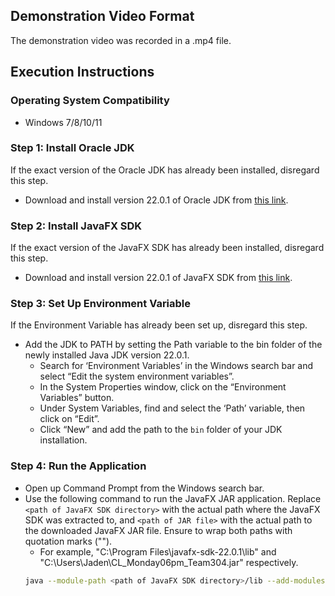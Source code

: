 ## Demonstration Video Format

The demonstration video was recorded in a .mp4 file.

## Execution Instructions

### Operating System Compatibility
- Windows 7/8/10/11

### Step 1: Install Oracle JDK
If the exact version of the Oracle JDK has already been installed, disregard this step.
- Download and install version 22.0.1 of Oracle JDK from [this link](https://www.oracle.com/java/technologies/downloads/#jdk22-windows).
   
### Step 2: Install JavaFX SDK
If the exact version of the JavaFX SDK has already been installed, disregard this step.
- Download and install version 22.0.1 of JavaFX SDK from [this link](https://gluonhq.com/products/javafx/).

### Step 3: Set Up Environment Variable
If the Environment Variable has already been set up, disregard this step.
- Add the JDK to PATH by setting the Path variable to the bin folder of the newly installed Java JDK version 22.0.1.
   - Search for ‘Environment Variables’ in the Windows search bar and select “Edit the system environment variables”.
   - In the System Properties window, click on the “Environment Variables” button.
   - Under System Variables, find and select the ‘Path’ variable, then click on “Edit”.
   - Click “New” and add the path to the `bin` folder of your JDK installation.

### Step 4: Run the Application
- Open up Command Prompt from the Windows search bar.
- Use the following command to run the JavaFX JAR application. Replace `<path of JavaFX SDK directory>` with the actual path where the JavaFX SDK was extracted to, and `<path of JAR file>` with the actual path to the downloaded JavaFX JAR file. Ensure to wrap both paths with quotation marks ("").
   - For example, "C:\Program Files\javafx-sdk-22.0.1\lib" and "C:\Users\Jaden\CL_Monday06pm_Team304.jar" respectively.
   ```bash
   java --module-path <path of JavaFX SDK directory>/lib --add-modules javafx.controls,javafx.fxml -jar <path of JAR file>
